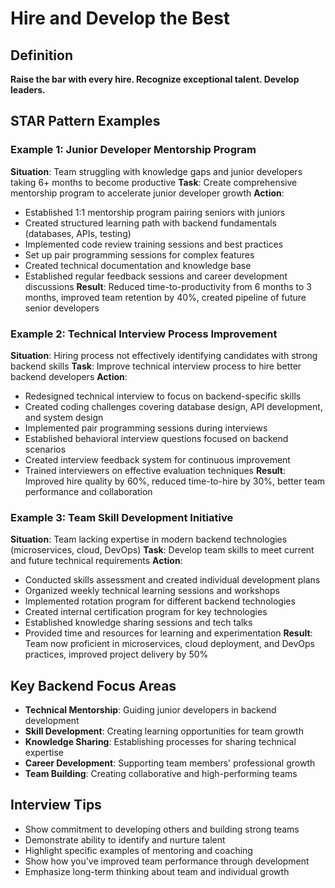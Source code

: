 # Hire and Develop the Best

## Definition
**Raise the bar with every hire. Recognize exceptional talent. Develop leaders.**

## STAR Pattern Examples

### Example 1: Junior Developer Mentorship Program
**Situation**: Team struggling with knowledge gaps and junior developers taking 6+ months to become productive
**Task**: Create comprehensive mentorship program to accelerate junior developer growth
**Action**:
- Established 1:1 mentorship program pairing seniors with juniors
- Created structured learning path with backend fundamentals (databases, APIs, testing)
- Implemented code review training sessions and best practices
- Set up pair programming sessions for complex features
- Created technical documentation and knowledge base
- Established regular feedback sessions and career development discussions
**Result**: Reduced time-to-productivity from 6 months to 3 months, improved team retention by 40%, created pipeline of future senior developers

### Example 2: Technical Interview Process Improvement
**Situation**: Hiring process not effectively identifying candidates with strong backend skills
**Task**: Improve technical interview process to hire better backend developers
**Action**:
- Redesigned technical interview to focus on backend-specific skills
- Created coding challenges covering database design, API development, and system design
- Implemented pair programming sessions during interviews
- Established behavioral interview questions focused on backend scenarios
- Created interview feedback system for continuous improvement
- Trained interviewers on effective evaluation techniques
**Result**: Improved hire quality by 60%, reduced time-to-hire by 30%, better team performance and collaboration

### Example 3: Team Skill Development Initiative
**Situation**: Team lacking expertise in modern backend technologies (microservices, cloud, DevOps)
**Task**: Develop team skills to meet current and future technical requirements
**Action**:
- Conducted skills assessment and created individual development plans
- Organized weekly technical learning sessions and workshops
- Implemented rotation program for different backend technologies
- Created internal certification program for key technologies
- Established knowledge sharing sessions and tech talks
- Provided time and resources for learning and experimentation
**Result**: Team now proficient in microservices, cloud deployment, and DevOps practices, improved project delivery by 50%

## Key Backend Focus Areas
- **Technical Mentorship**: Guiding junior developers in backend development
- **Skill Development**: Creating learning opportunities for team growth
- **Knowledge Sharing**: Establishing processes for sharing technical expertise
- **Career Development**: Supporting team members' professional growth
- **Team Building**: Creating collaborative and high-performing teams

## Interview Tips
- Show commitment to developing others and building strong teams
- Demonstrate ability to identify and nurture talent
- Highlight specific examples of mentoring and coaching
- Show how you've improved team performance through development
- Emphasize long-term thinking about team and individual growth 